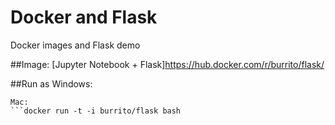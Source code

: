 # Docker and Flask
Docker images and Flask demo

##Image:
[Jupyter Notebook + Flask]https://hub.docker.com/r/burrito/flask/

##Run as
Windows:
```winpty docker run -t -i burrito/flask bash
Mac:
```docker run -t -i burrito/flask bash
